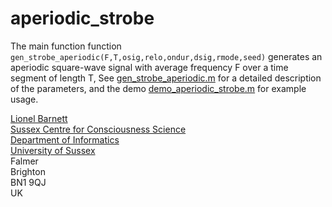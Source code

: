 # aperiodic_strobe

The main function function `gen_strobe_aperiodic(F,T,osig,relo,ondur,dsig,rmode,seed)` generates an aperiodic square-wave signal with average frequency F over a time segment of length T, See [gen_strobe_aperiodic.m](https://github.com/lcbarnett/aperiodic_strobe/blob/main/gen_strobe_aperiodic.m) for a detailed description of the parameters, and the demo [demo_aperiodic_strobe.m](https://github.com/lcbarnett/aperiodic_strobe/blob/main/demo_aperiodic_strobe.m) for example usage.

[Lionel Barnett](http://users.sussex.ac.uk/~lionelb/)  
[Sussex Centre for Consciousness Science](https://www.sussex.ac.uk/research/centres/sussex-centre-for-consciousness-science)  
[Department of Informatics](http://www.sussex.ac.uk/informatics)  
[University of Sussex](http://www.sussex.ac.uk/)  
Falmer  
Brighton  
BN1 9QJ  
UK
